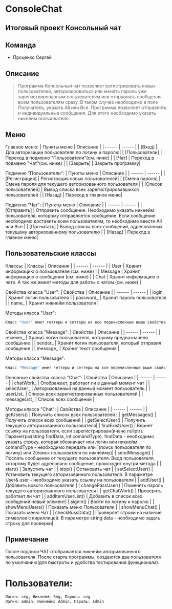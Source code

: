 # ConsoleChat
## Итоговый проект Консольный чат

## Команда
- Проценко Сергей

## Описание

> Программа Консольный чат позволяет регистрировать новых пользователей, авторизироваться или менять пароль уже зарегистрированным пользователям или 
отправлять сообщения всем пользователям сразу. В таком случае необходимо в поле Получатель, указать All или Все. Программа позволяет отправлять и индивидуальные 
сообщения. Для этого необходимо указать никнейм пользователя. 

## Меню
Главное меню:
| Пункты меню | Описание |
| ------ | ------ |
| [Вход] | Для авторизации пользователя по логину и паролю|
| [Пользователи] | Переход в подменю "Пользователи"(см. ниже) |
| [Чат] | Переход в подменю "Чат"(см. ниже) |
| [Закрыть] | Закрыть программу|

Подменю "Пользователи":
| Пункты меню | Описание |
| ------ | ------ |
| [Регистрация] | Регистрация новых пользователей|
| [Смена пароля] | Смена пароля для текущего авторизованного пользователя |
| [Список пользователей] | Вывод списка всех зарегистрировавшихся пользователей |
| [Назад] | Переход в главное меню|

Подменю "Чат":
| Пункты меню | Описание |
| ------ | ------ |
| [Отправить] | Отправить сообщение. Необходимо указать никнейм пользователя, которому отправляется сообщение. Если сообщение необходимо доставить всем пользователям, то необходимо ввести All или Все.|
| [Прочитать] | Вывод списка всех сообщений, адресованных текущему авторизованному пользователю |
| [Назад] | Переход в главное меню|

## Пользовательские классы
Классы:
| Классы | Описание |
| ------ | ------ |
| User | Хранит информацию о пользователе (см. ниже) |
| Message | Хранит информацию о сообщении (см. ниже) |
| Chat | Хранит информацию о чате. А так же имеет методы для работы с чатом (см. ниже) |

Свойства класса "User":
| Свойства | Описание |
| ------ | ------ |
| login_ | Хранит логин пользователя |
| password_ | Хранит пароль пользователя |
| name_ | Хранит никнейм пользователя |

Методы класса "User":
```sh
Класс "User" имет геттеры и сеттеры на все перечисленные выше свойства
```

Свойства класса "Message":
| Свойства | Описание |
| ------ | ------ |
| reciever_ | Хранит логин пользователя, которому предназначено сообщение |
| sender_ | Хранит логин пользователя, который отправил сообщение |
| message_ | Хранит текст сообщения |

Методы класса "Message":
```sh
Класс "Message" имет геттеры и сеттеры на все перечисленные выше свойства
```

Основные свойства класса "Chat":
| Свойства | Описание |
| ------ | ------ |
| chatWork_ | Отображает, работает ли в данный момент чат |
| selectUser_ | Авторизованный на данный момент пользователь |
| userList_ | Список всех зарегистрированных пользователей |
| messageList_ | Список всех сообщений |

Методы класса "Chat":
| Свойства | Описание |
| ------ | ------ |
| getUsers() | Получить список всех пользователей |
| getMessages() | Получить список всех сообщений |
| getSelectUser() | Получить текущего авторизованного пользователя|
| findExistUser() | Вернет ссылку на пользователя, если зарегистрирован(иначе nullptr). Параметры(string findData, int comandType). findData - необходимо указать строку, которая обозначает или логин или никнейм. comandType - необходимо передать или 1(поиск пользователя по логину) или 2(поиск пользователя по никнейму)|
| sendMessage() | Послать сообщение от текущего пользователя. Ввод пользователя, которому будет адресовано сообщение, происходит внутри метода |
| start() | Запустить чат |
| stop() | Остановить чат |
| setSelectUser() | Установить текущего авторизованного пользователя. В параметре User& user - необходимо указать ссылку на пользователя |
| addUser() | Добавить нового пользователя |
| changePassUser() | Поменять пароль текущего авторизованного пользователя |
| getChatWork() | Проверить работает ли чат |
| addItemUserList() | Добавить в список всех сообщений новый элемент|
| signIn() | Войти по логину и паролю |
| showMenuUsers() | Показать меню Пользователи |
| showMenuChat() | Показать меню Чат |
| cheсkRussData() | Проверяет строки на наличие символов с кириллицей. В параметре string data - необходимо задать строку для проверки|
## Примечание
После подписи ЧАТ отображается никнейм авторизованного пользователя.
После старта программы, создаются два пользователя по умолчанию(для быстроты и удобства тестирования функционала).
# Пользователи:
```sh
Логин: seg, Никнейм: Seg, Пароль: seg
Логин: admin, Никнейм: Admin, Пароль: admin
```
